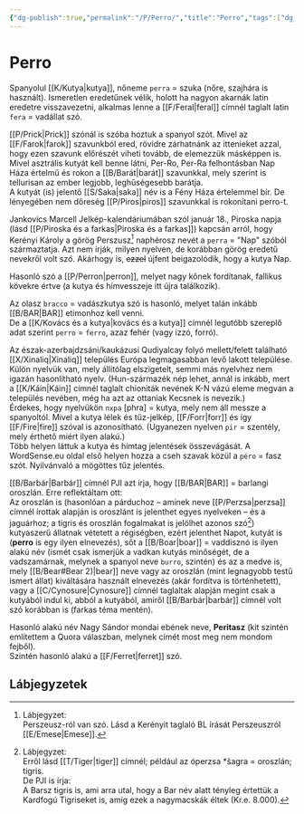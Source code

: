 ```yaml
---
{"dg-publish":true,"permalink":"/P/Perro/","title":"Perro","tags":["dg_uploaded"],"created":"2023-10-26T02:46","updated":"2023-10-26T02:46"}
---
```





# Perro

Spanyolul [[K/Kutya\|kutya]], nőneme `perra` = szuka (nőre, szajhára is használt). Ismeretlen eredetűnek vélik, holott ha nagyon akarnák latin eredetre visszavezetni, alkalmas lenne a [[F/Feral\|feral]] címnél taglalt latin `fera` = vadállat szó.  

[[P/Prick\|Prick]] szónál is szóba hoztuk a spanyol szót. Mivel az [[F/Farok\|farok]] szavunkból ered, rövidre zárhatnánk az ittenieket azzal, hogy ezen szavunk előrészét viheti tovább, de elemezzük másképpen is.  
Mivel asztrális kutyát kell benne látni, Per-Ro, Per-Ra felhontásban Nap Háza értelmű és rokon a [[B/Barát\|barát]] szavunkkal, mely szerint is tellurisan az ember legjobb, leghűségesebb barátja.  
A kutyát (is) jelentő [[S/Saka\|saka]] név is a Fény Háza értelemmel bír. De lényegében nem dőreség [[P/Piros\|piros]] szavunkkal is rokonítani perro-t.  

Jankovics Marcell Jelkép-kalendáriumában szól január 18., Piroska napja (lásd [[P/Piroska és a farkas\|Piroska és a farkas]]) kapcsán arról, hogy Kerényi Károly a görög Perszusz[^1] naphérosz nevét a `perra` = "Nap" szóból származtatja. Azt nem írják, milyen nyelven, de korábban görög eredetű nevekről volt szó. Akárhogy is, ~~ezzel~~ újfent beigazolódik, hogy a kutya Nap.  

Hasonló szó a [[P/Perron\|perron]], melyet nagy kőnek fordítanak, fallikus kövekre értve (a kutya és hímvesszeje itt újra találkozik).  

Az olasz `bracco` = vadászkutya szó is hasonló, melyet talán inkább [[B/BAR\|BAR]] etimonhoz kell venni.  
De a [[K/Kovács és a kutya\|kovács és a kutya]] címnél legutóbb szereplő adat szerint `perro` = `ferro`, azaz fehér (vagy izzó, forró).  

Az észak-azerbajdzsáni/kaukázusi Qudiyalcay folyó mellett/felett található [[X/Xinaliq\|Xinaliq]] település Európa legmagasabban levő lakott települése. Külön nyelvük van, mely állítólag elszigetelt, semmi más nyelvhez nem igazán hasonlítható nyelv. (Hun-származék nép lehet, annál is inkább, mert a [[K/Káin\|Káin]] címnél taglalt chioniták nevének K-N vázú eleme megvan a település nevében, még ha azt az ottaniak Kecsnek is nevezik.)  
Érdekes, hogy nyelvükön `пхра` \[phra\] = kutya, mely nem áll messze a spanyoltól. Mivel a kutya lélek és tűz-jelkép, [[F/Forr\|forr]] és így [[F/Fire\|fire]] szóval is azonosítható. (Ugyanezen nyelven `pir` = szentély, mely érthető miért ilyen alakú.)  
Több helyen láttuk a kutya és hímtag jelentések összevágását. A WordSense.eu oldal első helyen hozza a cseh szavak közül a `péro` = fasz szót. Nyilvánvaló a mögöttes tűz jelentés.  

[[B/Barbár\|Barbár]] címnél PJI azt írja, hogy [[B/BAR\|BAR]] = barlangi oroszlán. Erre reflektáltam ott:  
Az oroszlán is (hasonlóan a párduchoz – aminek neve [[P/Perzsa\|perzsa]] címnél írottak alapján is oroszlánt is jelenthet egyes nyelveken – és a jaguárhoz; a tigris és oroszlán fogalmakat is jelölhet azonos szó[^2]) kutyaszerű állatnak vétetett a régiségben, ezért jelenthet Napot, kutyát is (**perro** is egy ilyen elnevezés), sőt a [[B/Boar\|boar]] = vaddisznó is ilyen alakú név (ismét csak ismerjük a vadkan kutyás minőségét, de a vadszamárnak, melynek a spanyol neve `burro`, szintén) és az a medve is, mely [[B/Bear#Bear 2)\|bear]] neve vagy az oroszlán (mint legnagyobb testű ismert állat) kiváltására használt elnevezés (akár fordítva is történhetett), vagy a [[C/Cynosure\|Cynosure]] címnél taglaltak alapján megint csak a kutyából indul ki, abból a kutyából, amiről [[B/Barbár\|barbár]] címnél volt szó korábban is (farkas téma mentén).  

Hasonló alakú név Nagy Sándor mondai ebének neve, **Peritasz** (kit szintén említettem a Quora válaszban, melynek címét most meg nem mondom fejből).  
Szintén hasonló alakú a [[F/Ferret\|ferret]] szó.  

## Lábjegyzetek

[^1]: Lábjegyzet:  
Perszeusz-ról van szó. Lásd a Kerényit taglaló BL írását Perszeuszról [[E/Emese\|Emese]].  

[^2]: Lábjegyzet:  
Erről lásd [[T/Tiger\|tiger]] címnél; például az óperzsa \*šagra = oroszlán; tigris.  
De PJI is írja:  
A Barsz tigris is, ami arra utal, hogy a Bar név alatt tényleg értettük a Kardfogú Tigriseket is, amíg ezek a nagymacskák éltek (Kr.e. 8.000).  